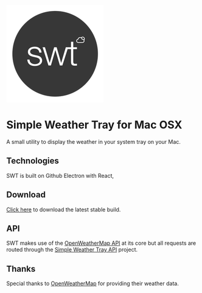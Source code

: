 ![alt text](https://raw.githubusercontent.com/nckblu/simple-weather-tray/master/swt.png)
# Simple Weather Tray for Mac OSX
A small utility to display the weather in your system tray on your Mac.

## Technologies
SWT is built on Github Electron with React,

## Download
[Click here](https://github.com/nckblu/simple-weather-tray/raw/master/latest/latest.zip) to download the latest stable build.

## API
SWT makes use of the [OpenWeatherMap API](https://openweathermap.org) at its core but all requests are routed through the [Simple Weather Tray API](https://github.com/nckblu/simple-weather-tray-api) project.

## Thanks
Special thanks to [OpenWeatherMap](https://openweathermap.org) for providing their weather data.